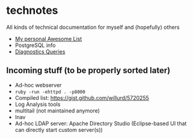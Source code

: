 # technotes
All kinds of technical documentation for myself and (hopefully) others

* [My personal Awesome List](awesome.md)
* PostgreSQL info
 * [Diagnostics Queries](postgres/diagnostics-queries.md)

## Incoming stuff (to be properly sorted later)

* Ad-hoc webserver
 * `ruby -run -ehttpd . -p8000`
 * Compiled list: https://gist.github.com/willurd/5720255
* Log Analysis tools
 * multitail (not maintained anymore)
 * lnav
* Ad-hoc LDAP server: Apache Directory Studio (Eclipse-based UI that can directly start custom server(s))

